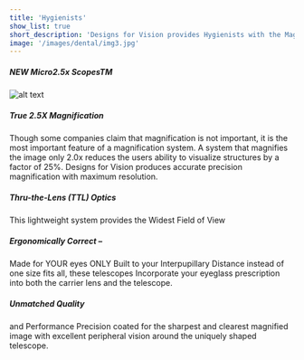 ```yaml
---
title: 'Hygienists'
show_list: true
short_description: 'Designs for Vision provides Hygienists with the Magnificaion essential to provide the best in patient care and the Ergonomic design to reduce neck and lower back pain.'
image: '/images/dental/img3.jpg'
---
```


##### NEW Micro2.5x ScopesTM

![alt text](https://www.designsforvision.com/DentImg/2014HygieneMag/Micro2-5.jpg 'Logo Title Text 1')

##### True 2.5X Magnification

Though some companies claim that magnification is not important, it is the most important feature of a magnification system. A system that magnifies the image only 2.0x reduces the users ability to visualize structures by a factor of 25%. Designs for Vision produces accurate precision magnification with maximum resolution.

##### Thru-the-Lens (TTL) Optics

This lightweight system provides the Widest Field of View

##### Ergonomically Correct –

Made for YOUR eyes ONLY
Built to your Interpupillary Distance instead of one size fits all, these telescopes Incorporate your eyeglass prescription into both the carrier lens and the telescope.

##### Unmatched Quality

and Performance
Precision coated for the sharpest and clearest magnified image with excellent peripheral vision around the uniquely shaped telescope.
